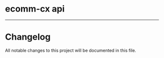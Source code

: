 # ecomm-cx api
---
# Changelog

All notable changes to this project will be documented in this file.